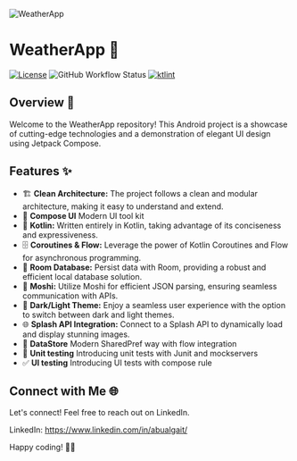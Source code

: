 
![WeatherApp](https://github.com/abualgait/CleanArchitectureWeatherApp/assets/38107393/7db5a37b-864d-42f4-aec4-6405edb397bc)

# WeatherApp 🌟

[![License](https://img.shields.io/badge/License-MIT-blue.svg)](LICENSE)
![GitHub Workflow Status](https://img.shields.io/github/actions/workflow/status/binaryshrey/dice/android_build.yml)
[![ktlint](https://img.shields.io/badge/code%20style-%E2%9D%A4-FF4081.svg)](https://ktlint.github.io/)

## Overview 🚀
 

Welcome to the WeatherApp repository! This Android project is a showcase of cutting-edge technologies and a demonstration of elegant UI design using Jetpack Compose.

## Features ✨

- 🏗 **Clean Architecture:** The project follows a clean and modular architecture, making it easy to understand and extend.
- 🎨 **Compose UI** Modern UI tool kit
- 🚀 **Kotlin:** Written entirely in Kotlin, taking advantage of its conciseness and expressiveness.
- 🗄️ **Coroutines & Flow:** Leverage the power of Kotlin Coroutines and Flow for asynchronous programming.
- 🚀 **Room Database:** Persist data with Room, providing a robust and efficient local database solution.
- 🚀 **Moshi:** Utilize Moshi for efficient JSON parsing, ensuring seamless communication with APIs.
- 🌙 **Dark/Light Theme:** Enjoy a seamless user experience with the option to switch between dark and light themes.
- 🌐 **Splash API Integration:** Connect to a Splash API to dynamically load and display stunning images.
- 💾 **DataStore** Modern SharedPref way with flow integration
- 🔬 **Unit testing** Introducing unit tests with Junit and mockservers
- ✅ **UI testing** Introducing UI tests with compose rule

## Connect with Me 🌐

Let's connect! Feel free to reach out on LinkedIn.

LinkedIn: https://www.linkedin.com/in/abualgait/

Happy coding! 🚀✨
